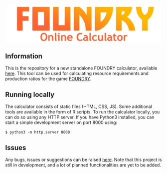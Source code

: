 <img src="./res/logo.png" width=500 style="display: block; margin-left: auto; margin-right: auto;">


## Information
This is the repository for a new standalone FOUNDRY calculator, available [here](#). This tool can be used for calculating resource requirements and production ratios for the game [FOUNDRY](https://www.paradoxinteractive.com/games/foundry/about).


## Running locally
The calculator consists of static files (HTML, CSS, JS). Some additional tools are available in the form of R scripts. To run the calculator locally, you can do so using any HTTP server. If you have Python3 installed, you can start a simple development server on port 8000 using:

```
$ python3 -m http.server 8000
```

## Issues
Any bugs, issues or suggestions can be raised [here](https://github.com/nikverweel/foundry-calc/issues). Note that this project is still in development, and a lot of planned functionalities are yet to be added.
